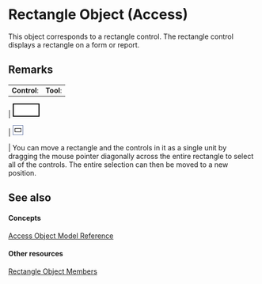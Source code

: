 
# Rectangle Object (Access)

This object corresponds to a rectangle control. The rectangle control displays a rectangle on a form or report.


## Remarks


|||
|:-----|:-----|
|**Control**:|**Tool**:|
|
![](images/t-rect_ZA06047747.gif)

|
![](images/rectangl_ZA06044569.gif)

|
You can move a rectangle and the controls in it as a single unit by dragging the mouse pointer diagonally across the entire rectangle to select all of the controls. The entire selection can then be moved to a new position.


## See also


#### Concepts


[Access Object Model Reference](2de134a4-6c5c-d2a3-8377-f4dd973ba650.md)
#### Other resources


[Rectangle Object Members](300066be-d07d-a55c-07c6-f63233cc51cc.md)
